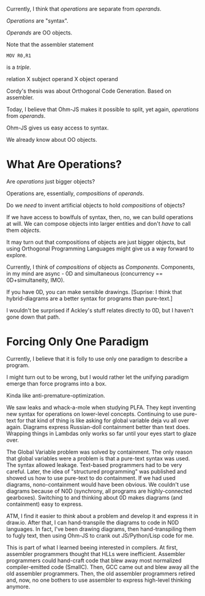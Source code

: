 Currently, I think that *operations* are separate from *operands*.

*Operations* are "syntax".

*Operands* are OO objects.

Note that the assembler statement
```
MOV R0,R1
```
is a *triple*.

relation X subject operand X object operand

Cordy's thesis was about Orthogonal Code Generation.  Based on assembler.

Today, I believe that Ohm-JS makes it possible to split, yet again, *operations* from *operands*.

Ohm-JS gives us easy access to syntax.

We already know about OO objects.

# What Are Operations?
Are *operations* just bigger objects?

Operations are, essentially, *compositions* of *operands*.

Do we *need* to invent artificial objects to hold *compositions* of objects?

If we have access to bowlfuls of syntax, then, no, we can build operations at will.  We can compose objects into larger entities and don't *have* to call them *objects*.  

It may turn out that compositions of objects are just bigger objects, but using Orthogonal Programming Languages might give us a way forward to explore.

Currently, I think of *compositions* of objects as *Components*.  Components, in my mind are async - 0D and simultaneous (concurrency == 0D+simultaneity, IMO).  

If you have 0D, you can make sensible drawings.  [Suprise: I think that hybrid-diagrams are a better syntax for programs than pure-text.]

I wouldn't be surprised if Ackley's stuff relates directly to 0D, but I haven't gone down that path.

# Forcing Only One Paradigm

Currently, I believe that it is folly to use only one paradigm to describe a program.

I might turn out to be wrong, but I would rather let the unifying paradigm emerge than force programs into a box.  

Kinda like anti-premature-optimization.

We saw leaks and whack-a-mole when studying PLFA.  They kept inventing new syntax for operations on lower-level concepts.  Continuing to use pure-text for that kind of thing is like asking for global variable deja vu all over again.  Diagrams express Russian-doll containment better than text does.  Wrapping things in Lambdas only works so far until your eyes start to glaze over.

The Global Variable problem was solved by containment.  The only reason that global variables were a problem is that a pure-text syntax was used.  The syntax allowed leakage.  Text-based programmers had to be very careful.  Later, the idea of "structured programming" was published and showed us how to use pure-text to do containment.  If we had used diagrams, nono-containment would have been obvious.  We couldn't use diagrams because of N0D (synchrony, all programs are highly-connected gearboxes).  Switching to and thinking about 0D makes diagrams (and containment) easy to express.

ATM, I find it easier to *think* about a problem and develop it and express it in draw.io.  After that, I can hand-transpile the diagrams to code in N0D languages.  In fact, I've been drawing diagrams, then hand-transpiling them to fugly text, then using Ohm-JS to crank out JS/Python/Lisp code for me.

This is part of what I learned beeing interested in compilers.  At first, assembler programmers thought that HLLs were inefficient.  Assembler programmers could hand-craft code that blew away most normalized compiler-emitted code (SmallC).  Then, GCC came out and blew away all the old assembler programmers.  Then, the old assembler programmers retired and, now, no one bothers to use assembler to express high-level thinking anymore.